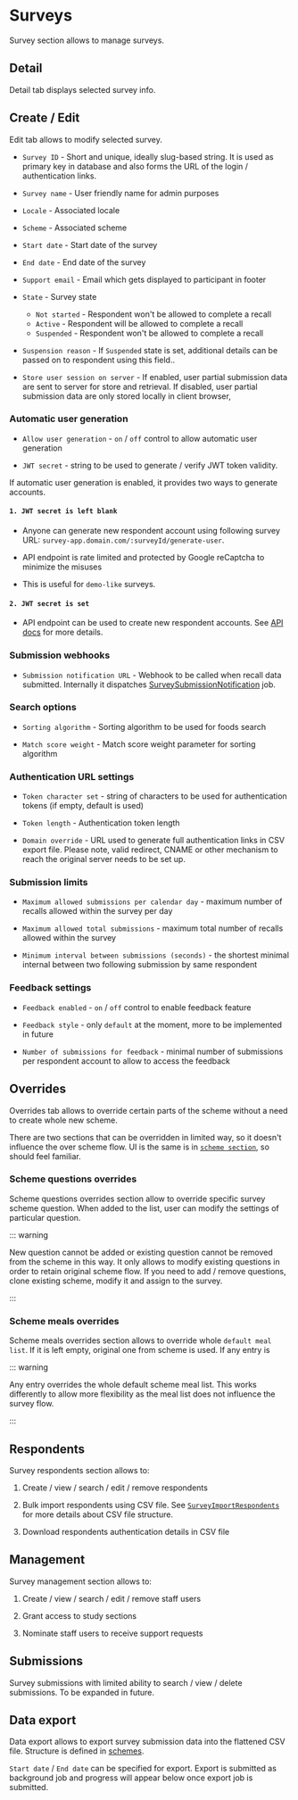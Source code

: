 # Surveys

Survey section allows to manage surveys.

## Detail

Detail tab displays selected survey info.

## Create / Edit

Edit tab allows to modify selected survey.

- `Survey ID` - Short and unique, ideally slug-based string. It is used as primary key in database and also forms the URL of the login / authentication links.

- `Survey name` - User friendly name for admin purposes

- `Locale` - Associated locale

- `Scheme` - Associated scheme

- `Start date` - Start date of the survey

- `End date` - End date of the survey
  
- `Support email` - Email which gets displayed to participant in footer

- `State` - Survey state
  - `Not started` - Respondent won't be allowed to complete a recall
  - `Active` - Respondent will be allowed to complete a recall
  - `Suspended` - Respondent won't be allowed to complete a recall

- `Suspension reason` - If `Suspended` state is set, additional details can be passed on to respondent using this field..

- `Store user session on server` - If enabled, user partial submission data are sent to server for store and retrieval. If disabled, user partial submission data are only stored locally in client browser,

### Automatic user generation

- `Allow user generation` - `on` / `off` control to allow automatic user generation

- `JWT secret` - string to be used to generate / verify JWT token validity.

If automatic user generation is enabled, it provides two ways to generate accounts.

#### `1. JWT secret is left blank`

- Anyone can generate new respondent account using following survey URL: `survey-app.domain.com/:surveyId/generate-user`.

- API endpoint is rate limited and protected by Google reCaptcha to minimize the misuses

- This is useful for `demo-like` surveys.

#### `2. JWT secret is set`

- API endpoint can be used to create new respondent accounts. See [API docs](/api/respondent/surveys-public#create-user) for more details.


### Submission webhooks

- `Submission notification URL` - Webhook to be called when recall data submitted. Internally it dispatches [SurveySubmissionNotification](/admin/system/job-types#surveysubmissionnotification) job.

### Search options

- `Sorting algorithm` - Sorting algorithm to be used for foods search

- `Match score weight` - Match score weight parameter for sorting algorithm

### Authentication URL settings

- `Token character set` - string of characters to be used for authentication tokens (if empty, default is used)

- `Token length` - Authentication token length

- `Domain override` - URL used to generate full authentication links in CSV export file. Please note, valid redirect, CNAME or other mechanism to reach the original server needs to be set up.

### Submission limits

- `Maximum allowed submissions per calendar day` - maximum number of recalls allowed within the survey per day
  
- `Maximum allowed total submissions` - maximum total number of recalls allowed within the survey

- `Minimum interval between submissions (seconds)` - the shortest minimal internal between two following submission by same respondent

### Feedback settings

- `Feedback enabled` - `on` / `off` control to enable feedback feature

- `Feedback style` - only `default` at the moment, more to be implemented in future

- `Number of submissions for feedback` - minimal number of submissions per respondent account to allow to access the feedback

## Overrides

Overrides tab allows to override certain parts of the scheme without a need to create whole new scheme.

There are two sections that can be overridden in limited way, so it doesn't influence the over scheme flow. UI is the same is in [`scheme section`](/admin/surveys/survey-schemes), so should feel familiar.

### Scheme questions overrides

Scheme questions overrides section allow to override specific survey scheme question. When added to the list, user can modify the settings of particular question.

::: warning

New question cannot be added or existing question cannot be removed from the scheme in this way. It only allows to modify existing questions in order to retain original scheme flow. If you need to add / remove questions, clone existing scheme, modify it and assign to the survey.

:::

### Scheme meals overrides

Scheme meals overrides section allows to override whole `default meal list`. If it is left empty, original one from scheme is used. If any entry is 

::: warning

Any entry overrides the whole default scheme meal list. This works differently to allow more flexibility as the meal list does not influence the survey flow.

:::

## Respondents

Survey respondents section allows to:

1. Create / view / search / edit / remove respondents

2. Bulk import respondents using CSV file. See [`SurveyImportRespondents`](/admin/system/job-types#surveyimportrespondents) for more details about CSV file structure.

3. Download respondents authentication details in CSV file

## Management

Survey management section allows to:

1. Create / view / search / edit / remove staff users

2. Grant access to study sections

3. Nominate staff users to receive support requests

## Submissions

Survey submissions with limited ability to search / view / delete submissions. To be expanded in future.

## Data export

Data export allows to export survey submission data into the flattened CSV file. Structure is defined in [schemes](/admin/surveys/survey-schemes#data-export-tab).

`Start date` / `End date` can be specified for export. Export is submitted as background job and progress will appear below once export job is submitted.
